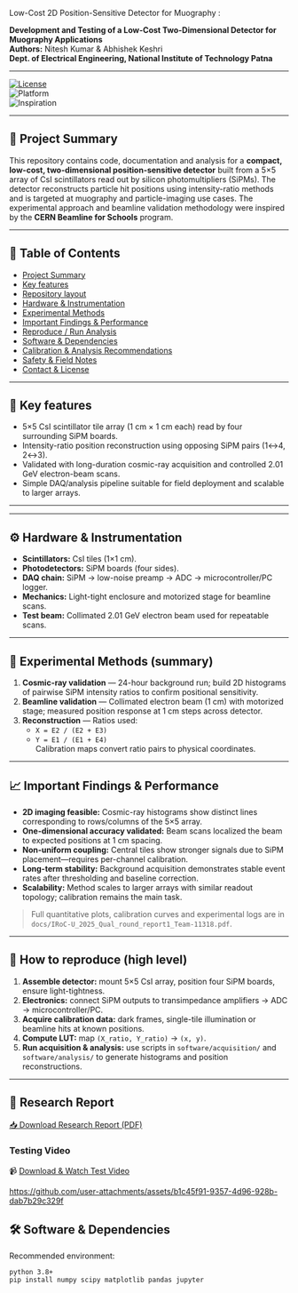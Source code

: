 Low-Cost 2D Position-Sensitive Detector for Muography :


**Development and Testing of a Low-Cost Two-Dimensional Detector for Muography Applications**  
**Authors:** Nitesh Kumar & Abhishek Keshri  
**Dept. of Electrical Engineering, National Institute of Technology Patna**

---

[![License](https://img.shields.io/badge/License-MIT-blue.svg)](LICENSE)  
![Platform](https://img.shields.io/badge/platform-Detector%20%7C%20SiPM-green)  
![Inspiration](https://img.shields.io/badge/Inspiration-CERN%20Beamline%20for%20Schools-lightgrey)

---

## 📌 Project Summary
This repository contains code, documentation and analysis for a **compact, low-cost, two-dimensional position-sensitive detector** built from a 5×5 array of CsI scintillators read out by silicon photomultipliers (SiPMs). The detector reconstructs particle hit positions using intensity-ratio methods and is targeted at muography and particle-imaging use cases. The experimental approach and beamline validation methodology were inspired by the **CERN Beamline for Schools** program.

---

## 🔭 Table of Contents
- [Project Summary](#-project-summary)  
- [Key features](#-key-features)  
- [Repository layout](#-repository-layout)  
- [Hardware & Instrumentation](#-hardware--instrumentation)  
- [Experimental Methods](#-experimental-methods)  
- [Important Findings & Performance](#-important-findings--performance)  
- [Reproduce / Run Analysis](#-reproduce--run-analysis)  
- [Software & Dependencies](#-software--dependencies)  
- [Calibration & Analysis Recommendations](#-calibration--analysis-recommendations)  
- [Safety & Field Notes](#-safety--field-notes)  
- [Contact & License](#-contact--license)

---

## 🔬 Key features
- 5×5 CsI scintillator tile array (1 cm × 1 cm each) read by four surrounding SiPM boards.  
- Intensity-ratio position reconstruction using opposing SiPM pairs (1↔4, 2↔3).  
- Validated with long-duration cosmic-ray acquisition and controlled 2.01 GeV electron-beam scans.  
- Simple DAQ/analysis pipeline suitable for field deployment and scalable to larger arrays.

---

---

## ⚙️ Hardware & Instrumentation
- **Scintillators:** CsI tiles (1×1 cm).  
- **Photodetectors:** SiPM boards (four sides).  
- **DAQ chain:** SiPM → low-noise preamp → ADC → microcontroller/PC logger.  
- **Mechanics:** Light-tight enclosure and motorized stage for beamline scans.  
- **Test beam:** Collimated 2.01 GeV electron beam used for repeatable scans.

---

## 🧪 Experimental Methods (summary)
1. **Cosmic-ray validation** — 24-hour background run; build 2D histograms of pairwise SiPM intensity ratios to confirm positional sensitivity.  
2. **Beamline validation** — Collimated electron beam (1 cm) with motorized stage; measured position response at 1 cm steps across detector.  
3. **Reconstruction** — Ratios used:
   - `X = E2 / (E2 + E3)`  
   - `Y = E1 / (E1 + E4)`  
   Calibration maps convert ratio pairs to physical coordinates.

---

## 📈 Important Findings & Performance
- **2D imaging feasible:** Cosmic-ray histograms show distinct lines corresponding to rows/columns of the 5×5 array.  
- **One-dimensional accuracy validated:** Beam scans localized the beam to expected positions at 1 cm spacing.  
- **Non-uniform coupling:** Central tiles show stronger signals due to SiPM placement—requires per-channel calibration.  
- **Long-term stability:** Background acquisition demonstrates stable event rates after thresholding and baseline correction.  
- **Scalability:** Method scales to larger arrays with similar readout topology; calibration remains the main task.

> Full quantitative plots, calibration curves and experimental logs are in `docs/IRoC-U_2025_Qual_round_report1_Team-11318.pdf`.

---

## 🧾 How to reproduce (high level)
1. **Assemble detector:** mount 5×5 CsI array, position four SiPM boards, ensure light-tightness.  
2. **Electronics:** connect SiPM outputs to transimpedance amplifiers → ADC → microcontroller/PC.  
3. **Acquire calibration data:** dark frames, single-tile illumination or beamline hits at known positions.  
4. **Compute LUT:** map `(X_ratio, Y_ratio)` → `(x, y)`.  
5. **Run acquisition & analysis:** use scripts in `software/acquisition/` and `software/analysis/` to generate histograms and position reconstructions.

---


## 📄  Research Report
[📥 Download Research Report (PDF)](https://drive.google.com/file/d/1eT6_xaiin4r7GBKihiGKqdDg9lgIdxMZ/view?usp=drive_link)

### Testing Video

📹 [Download & Watch Test Video](videos/field_test.mp4)


https://github.com/user-attachments/assets/b1c45f91-9357-4d96-928b-dab7b29c329f



## 🛠 Software & Dependencies
Recommended environment:
```bash
python 3.8+
pip install numpy scipy matplotlib pandas jupyter



